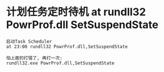 # 计划任务定时待机 at rundll32 PowrProf.dll SetSuspendState

```text
启动Task Scheduler
at 23:00 rundll32 PowrProf.dll,SetSuspendState

怕上面的打错了, 再打一次:
rundll32.exe PowrProf.dll,SetSuspendState
```